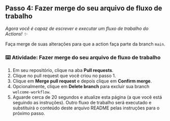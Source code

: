## Passo 4: Fazer merge do seu arquivo de fluxo de trabalho

_Agora você é capaz de escrever e executar um fluxo de trabalho do Actions! :sparkles:_

Faça merge de suas alterações para que a action faça parte da branch `main`.

### :keyboard: Atividade: Fazer merge do seu arquivo de fluxo de trabalho

1. Em seu repositório, clique na aba **Pull requests**.
1. Clique no pull request que você criou no passo 1.
1. Clique em **Merge pull request** e depois clique em **Confirm merge**.
1. Opcionalmente, clique em **Delete branch** para excluir sua branch `welcome-workflow`.
1. Aguarde cerca de 20 segundos e atualize esta página (a que você está seguindo as instruções). Outro fluxo de trabalho será executado e substituirá o conteúdo deste arquivo README pelas instruções para o próximo passo.
